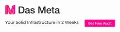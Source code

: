 [![Das Meta](https://github.com/dasmeta/.github/blob/main/images/Logo1.png)](https://www.dasmeta.com/)

<!-- <p style={display:flex} float="left">
  <a href="https://www.dasmeta.com/"><img src="https://github.com/dasmeta/.github/blob/main/images/Text1.png"  width="150" /></a> 
  <a href="https://www.dasmeta.com/contact-us/"><img src="https://github.com/dasmeta/.github/blob/main/images/Button1.png" width="150" /></a>
</p> -->



<!-- [![Infrastructure](https://github.com/dasmeta/.github/blob/main/images/Text1.png)](https://www.dasmeta.com/)


[![Audit](https://github.com/dasmeta/.github/blob/main/images/Button1.png)](https://www.dasmeta.com/contact-us/) -->

<div style="display:flex">
     <div style="flex:1;padding-right:10px;">
          <a href="https://www.dasmeta.com/"><img src="https://github.com/dasmeta/.github/blob/main/images/Text1.png" width="300"/></a>
     </div>
     <div style="flex:1;padding-left:10px;">
          <a href="https://www.dasmeta.com/contact-us/"><img src="https://github.com/dasmeta/.github/blob/main/images/Button1.png" width="100"/></a>
     </div>
</div>
